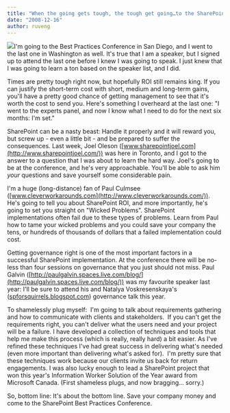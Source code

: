 ```yaml
---
title: "When the going gets tough, the tough get going…to the SharePoint Best Practices Conference"
date: "2008-12-16"
author: ruveng
---
```


![](images/bp_banner_180x150.jpg)I'm going to the Best Practices Conference in San Diego, and I went to the last one in Washington as well. It's true that I am a speaker, but I signed up to attend the last one before I knew I was going to speak. I just knew that I was going to learn a ton based on the speaker list, and I did. 

Times are pretty tough right now, but hopefully ROI still remains king. If you can justify the short-term cost with short, medium and long-term gains, you'll have a pretty good chance of getting management to see that it's worth the cost to send you. Here's something I overheard at the last one: "I went to the experts panel, and now I know what I need to do for the next six months: I'm set."

SharePoint can be a nasty beast: Handle it properly and it will reward you, but screw up - even a little bit - and be prepared to suffer the consequences. Last week, Joel Oleson ([www.sharepointjoel.com](http://www.sharepointjoel.com/)) was here in Toronto, and I got to the answer to a question that I was about to learn the hard way. Joel's going to be at the conference, and he's very approachable. You'll be able to ask him _your_ questions and save yourself some considerable pain.

I'm a huge (long-distance) fan of Paul Culmsee ([www.cleverworkarounds.com](http://www.cleverworkarounds.com/)). He's going to tell you about SharePoint ROI, and more importantly, he's going to set you straight on "Wicked Problems". SharePoint implementations often fail due to these types of problems. Learn from Paul how to tame your wicked problems and you could save your company the tens, or hundreds of thousands of dollars that a failed implementation could cost.

Getting governance right is one of the most important factors in a successful SharePoint implementation. At the conference there will be no-less than four sessions on governance that you just should not miss. Paul Galvin ([http://paulgalvin.spaces.live.com/blog/](http://paulgalvin.spaces.live.com/blog/)) was my favourite speaker last year: I'll be sure to attend his and Natalya Voskresenskaya's ([spforsquirrels.blogspot.com](http://spforsquirrels.blogspot.com "spforsquirrels.blogspot.com")) governance talk this year.

To shamelessly plug myself:  I'm going to talk about requirements gathering and how to communicate with clients and stakeholders.  If you can't get the requirements right, you can't deliver what the users need and your project will be a failure. I have developed a collection of techniques and tools that help me make this process (which is really, really hard) a bit easier. As I've refined these techniques I've had great success in delivering what's needed (even more important than delivering what's asked for).  I'm pretty sure that these techniques work because our clients invite us back for return engagements. I was also lucky enough to lead a SharePoint project that won this year's Information Worker Solution of the Year award from Microsoft Canada. (First shameless plugs, and now bragging... sorry.)

So, bottom line: It's about the bottom line. Save your company money and come to the SharePoint Best Practices Conference.

